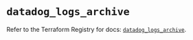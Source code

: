 # `datadog_logs_archive`

Refer to the Terraform Registry for docs: [`datadog_logs_archive`](https://registry.terraform.io/providers/datadog/datadog/3.65.0/docs/resources/logs_archive).
